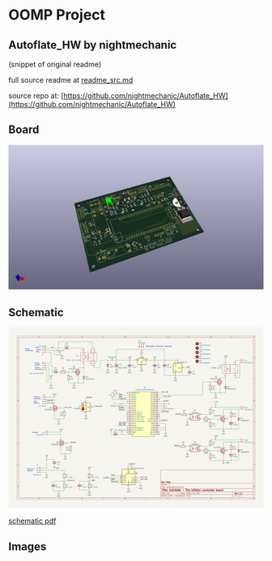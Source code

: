 # OOMP Project  
## Autoflate_HW  by nightmechanic  
  
(snippet of original readme)  
  
  
  full source readme at [readme_src.md](readme_src.md)  
  
source repo at: [https://github.com/nightmechanic/Autoflate_HW](https://github.com/nightmechanic/Autoflate_HW)  
## Board  
  
[![working_3d.png](working_3d_600.png)](working_3d.png)  
## Schematic  
  
[![working_schematic.png](working_schematic_600.png)](working_schematic.png)  
  
[schematic pdf](working_schematic.pdf)  
## Images  
